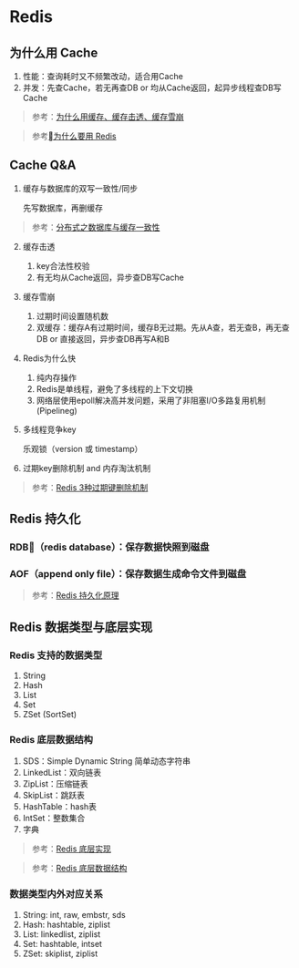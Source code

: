 # Redis

## 为什么用 Cache
1. 性能：查询耗时又不频繁改动，适合用Cache
2. 并发：先查Cache，若无再查DB or 均从Cache返回，起异步线程查DB写Cache

> 参考：[为什么用缓存、缓存击透、缓存雪崩](http://database.51cto.com/art/201811/586162.htm)

> 参考[为什么要用 Redis](https://juejin.im/post/5b516dc75188251af363492d)

## Cache Q&A
1. 缓存与数据库的双写一致性/同步
    
   先写数据库，再删缓存

> 参考：[分布式之数据库与缓存一致性](http://www.cnblogs.com/rjzheng/p/9041659.html)

2. 缓存击透

   1. key合法性校验 
   2. 有无均从Cache返回，异步查DB写Cache

3. 缓存雪崩
 
   1. 过期时间设置随机数
   2. 双缓存：缓存A有过期时间，缓存B无过期。先从A查，若无查B，再无查DB or 直接返回，异步查DB再写A和B 

4. Redis为什么快

   1. 纯内存操作
   2. Redis是单线程，避免了多线程的上下文切换
   3. 网络层使用epoll解决高并发问题，采用了非阻塞I/O多路复用机制(Pipelineg)

5. 多线程竞争key

   乐观锁（version 或 timestamp）

6. 过期key删除机制 and 内存淘汰机制

> 参考：[Redis 3种过期键删除机制](https://segmentfault.com/a/1190000004866645)

## Redis 持久化
### RDB（redis database）：保存数据快照到磁盘
### AOF（append only file）：保存数据生成命令文件到磁盘

> 参考：[Redis 持久化原理](https://juejin.im/post/5b70dfcf518825610f1f5c16)


## Redis 数据类型与底层实现
### Redis 支持的数据类型
   
   1. String
   2. Hash
   3. List
   4. Set
   5. ZSet (SortSet)

### Redis 底层数据结构

   1. SDS：Simple Dynamic String 简单动态字符串
   2. LinkedList：双向链表
   3. ZipList：压缩链表
   4. SkipList：跳跃表
   5. HashTable：hash表
   6. IntSet：整数集合
   7. 字典

> 参考：[Redis 底层实现](http://princessdudu.com/2018/10/15/redis%E5%9F%BA%E7%A1%80/)  

> 参考：[Redis 底层数据结构](https://www.jianshu.com/p/f8ccf8806095)

### 数据类型内外对应关系

   1. String: int, raw, embstr, sds
   2. Hash: hashtable, ziplist 
   3. List: linkedlist, ziplist
   4. Set: hashtable, intset
   5. ZSet: skiplist, ziplist

   